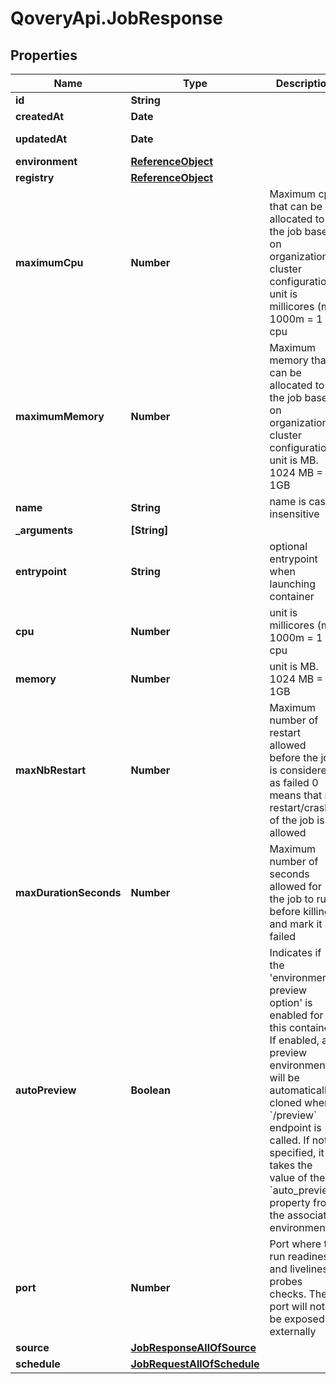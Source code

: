 # QoveryApi.JobResponse

## Properties

Name | Type | Description | Notes
------------ | ------------- | ------------- | -------------
**id** | **String** |  | [readonly] 
**createdAt** | **Date** |  | [readonly] 
**updatedAt** | **Date** |  | [optional] [readonly] 
**environment** | [**ReferenceObject**](ReferenceObject.md) |  | 
**registry** | [**ReferenceObject**](ReferenceObject.md) |  | 
**maximumCpu** | **Number** | Maximum cpu that can be allocated to the job based on organization cluster configuration. unit is millicores (m). 1000m &#x3D; 1 cpu | 
**maximumMemory** | **Number** | Maximum memory that can be allocated to the job based on organization cluster configuration. unit is MB. 1024 MB &#x3D; 1GB | 
**name** | **String** | name is case insensitive | 
**_arguments** | **[String]** |  | [optional] 
**entrypoint** | **String** | optional entrypoint when launching container | [optional] 
**cpu** | **Number** | unit is millicores (m). 1000m &#x3D; 1 cpu | 
**memory** | **Number** | unit is MB. 1024 MB &#x3D; 1GB | 
**maxNbRestart** | **Number** | Maximum number of restart allowed before the job is considered as failed 0 means that no restart/crash of the job is allowed  | [optional] 
**maxDurationSeconds** | **Number** | Maximum number of seconds allowed for the job to run before killing it and mark it as failed  | [optional] 
**autoPreview** | **Boolean** | Indicates if the &#39;environment preview option&#39; is enabled for this container.   If enabled, a preview environment will be automatically cloned when &#x60;/preview&#x60; endpoint is called.   If not specified, it takes the value of the &#x60;auto_preview&#x60; property from the associated environment.  | 
**port** | **Number** | Port where to run readiness and liveliness probes checks. The port will not be exposed externally | [optional] 
**source** | [**JobResponseAllOfSource**](JobResponseAllOfSource.md) |  | [optional] 
**schedule** | [**JobRequestAllOfSchedule**](JobRequestAllOfSchedule.md) |  | [optional] 


